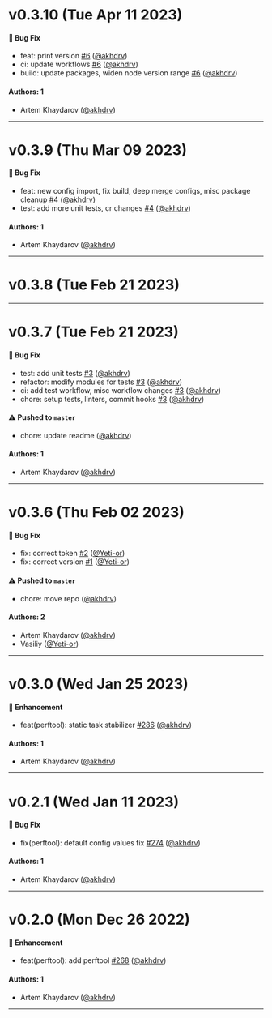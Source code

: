 # v0.3.10 (Tue Apr 11 2023)

#### 🐛 Bug Fix

- feat: print version [#6](https://github.com/salute-developers/perftool/pull/6) ([@akhdrv](https://github.com/akhdrv))
- ci: update workflows [#6](https://github.com/salute-developers/perftool/pull/6) ([@akhdrv](https://github.com/akhdrv))
- build: update packages, widen node version range [#6](https://github.com/salute-developers/perftool/pull/6) ([@akhdrv](https://github.com/akhdrv))

#### Authors: 1

- Artem Khaydarov ([@akhdrv](https://github.com/akhdrv))

---

# v0.3.9 (Thu Mar 09 2023)

#### 🐛 Bug Fix

- feat: new config import, fix build, deep merge configs, misc package cleanup [#4](https://github.com/salute-developers/perftool/pull/4) ([@akhdrv](https://github.com/akhdrv))
- test: add more unit tests, cr changes [#4](https://github.com/salute-developers/perftool/pull/4) ([@akhdrv](https://github.com/akhdrv))

#### Authors: 1

- Artem Khaydarov ([@akhdrv](https://github.com/akhdrv))

---

# v0.3.8 (Tue Feb 21 2023)



---

# v0.3.7 (Tue Feb 21 2023)

#### 🐛 Bug Fix

- test: add unit tests [#3](https://github.com/salute-developers/perftool/pull/3) ([@akhdrv](https://github.com/akhdrv))
- refactor: modify modules for tests [#3](https://github.com/salute-developers/perftool/pull/3) ([@akhdrv](https://github.com/akhdrv))
- ci: add test workflow, misc workflow changes [#3](https://github.com/salute-developers/perftool/pull/3) ([@akhdrv](https://github.com/akhdrv))
- chore: setup tests, linters, commit hooks [#3](https://github.com/salute-developers/perftool/pull/3) ([@akhdrv](https://github.com/akhdrv))

#### ⚠️ Pushed to `master`

- chore: update readme ([@akhdrv](https://github.com/akhdrv))

#### Authors: 1

- Artem Khaydarov ([@akhdrv](https://github.com/akhdrv))

---

# v0.3.6 (Thu Feb 02 2023)

#### 🐛 Bug Fix

- fix: correct token [#2](https://github.com/salute-developers/perftool/pull/2) ([@Yeti-or](https://github.com/Yeti-or))
- fix: correct version [#1](https://github.com/salute-developers/perftool/pull/1) ([@Yeti-or](https://github.com/Yeti-or))

#### ⚠️ Pushed to `master`

- chore: move repo ([@akhdrv](https://github.com/akhdrv))

#### Authors: 2

- Artem Khaydarov ([@akhdrv](https://github.com/akhdrv))
- Vasiliy ([@Yeti-or](https://github.com/Yeti-or))

---

# v0.3.0 (Wed Jan 25 2023)

#### 🚀 Enhancement

- feat(perftool): static task stabilizer [#286](https://github.com/salute-developers/plasma/pull/286) ([@akhdrv](https://github.com/akhdrv))

#### Authors: 1

- Artem Khaydarov ([@akhdrv](https://github.com/akhdrv))

---

# v0.2.1 (Wed Jan 11 2023)

#### 🐛 Bug Fix

- fix(perftool): default config values fix [#274](https://github.com/salute-developers/plasma/pull/274) ([@akhdrv](https://github.com/akhdrv))

#### Authors: 1

- Artem Khaydarov ([@akhdrv](https://github.com/akhdrv))

---

# v0.2.0 (Mon Dec 26 2022)

#### 🚀 Enhancement

- feat(perftool): add perftool [#268](https://github.com/salute-developers/plasma/pull/268) ([@akhdrv](https://github.com/akhdrv))

#### Authors: 1

- Artem Khaydarov ([@akhdrv](https://github.com/akhdrv))

---

